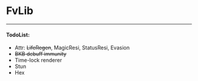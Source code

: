 # FvLib
***

#### TodoList:
* Attr: ~~LifeRegen~~, MagicResi, StatusResi, Evasion
* ~~BKB debuff immunity~~
* Time-lock renderer
* Stun
* Hex


